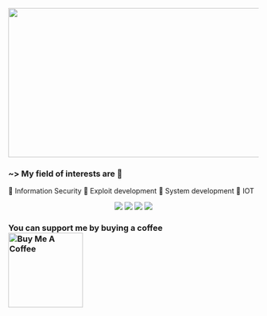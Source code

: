 <p align="center">
<img src="https://github.com/xohan30/xohan30/blob/master/noodle.gif?raw=true" text-align=center; width="600"; height="300"/>
</p>

### ~> My field of interests are 🔦
🏮 Information Security
🏮 Exploit development
🏮 System development
🏮 IOT

<p align="center">
<a href="https://twitter.com/x0h4n30"><img src="https://img.icons8.com/doodle/50/000000/twitter-circled.png"/></a>
<a href="https://instagram.com/x0h4n_30"><img src="https://img.icons8.com/doodle/48/000000/instagram--v1.png"/></a>
<a href="https://www.linkedin.com/in/aryan-gurung-8743ba187/"><img src="https://img.icons8.com/doodle/48/000000/linkedin-circled.png"/></a>
<a href="mailto:xohan30@protonmail.com"><img src="https://img.icons8.com/doodle/48/000000/gmail.png"/></a>
</p>
 
### You can support me by buying a coffee <br> <a href="https://www.buymeacoffee.com/xohan30" target="_blank"><img src="https://cdn.buymeacoffee.com/buttons/v2/default-yellow.png" alt="Buy Me A Coffee" width="150" ></a>  
